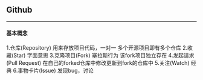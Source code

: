 ## Github
-----
#### 基本概念
1.仓库(Repository)
用来存放项目代码，一对一
多个开源项目即有多个仓库
2.收藏(Star)
字面意思
3.克隆项目(Fork)
塞拉斯行为
该fork项目独立存在
4.发起请求(Pull Request)
在自己的forked仓库中修改更新到fork的仓库中
5.关注(Watch)
经典
6.事物卡片(Issue)
发现bug，讨论
